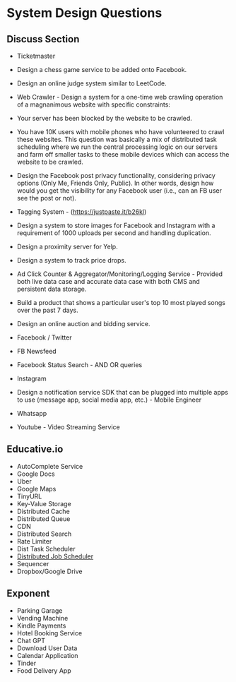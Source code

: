 # System Design Questions

## Discuss Section

- Ticketmaster
- Design a chess game service to be added onto Facebook.
- Design an online judge system similar to LeetCode.

- Web Crawler - Design a system for a one-time web crawling operation of a magnanimous website with specific constraints:
- Your server has been blocked by the website to be crawled.
- You have 10K users with mobile phones who have volunteered to crawl these websites. This question was basically a mix of distributed task scheduling where we run the central processing logic on our servers and farm off smaller tasks to these mobile devices which can access the website to be crawled.

- Design the Facebook post privacy functionality, considering privacy options (Only Me, Friends Only, Public). In other words, design how would you get the visibility for any Facebook user (i.e., can an FB user see the post or not).
- Tagging System - (https://justpaste.it/b26kl)

- Design a system to store images for Facebook and Instagram with a requirement of 1000 uploads per second and handling duplication.
- Design a proximity server for Yelp.
- Design a system to track price drops.
- Ad Click Counter & Aggregator/Monitoring/Logging Service - Provided both live data case and accurate data case with both CMS and persistent data storage.
- Build a product that shows a particular user's top 10 most played songs over the past 7 days.
- Design an online auction and bidding service.

- Facebook / Twitter
- FB Newsfeed
- Facebook Status Search - AND OR queries
- Instagram
- Design a notification service SDK that can be plugged into multiple apps to use (message app, social media app, etc.) - Mobile Engineer
- Whatsapp
- Youtube - Video Streaming Service

## Educative.io

- AutoComplete Service
- Google Docs
- Uber
- Google Maps
- TinyURL
- Key-Value Storage
- Distributed Cache
- Distributed Queue
- CDN
- Distributed Search
- Rate Limiter
- Dist Task Scheduler
- [Distributed Job Scheduler](https://systemdesign.one/system-design-interview-cheatsheet/#distributed-job-scheduler)
- Sequencer
- Dropbox/Google Drive

## Exponent

- Parking Garage
- Vending Machine
- Kindle Payments
- Hotel Booking Service
- Chat GPT
- Download User Data
- Calendar Application
- Tinder
- Food Delivery App
